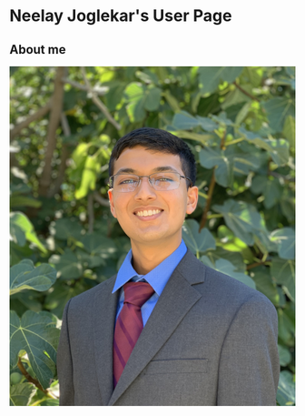# Neelay Joglekar's User Page
## About me

<img width="800" alt="Profile Picture" src=https://github.com/neelay-j/neelay-j.github.io/blob/main/images/IMG_1929.JPG>
